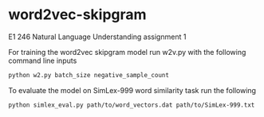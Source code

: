 # word2vec-skipgram
E1 246 Natural Language Understanding
assignment 1


For training the word2vec skipgram model run w2v.py with the following command line inputs
</br>
```bash
python w2.py batch_size negative_sample_count
```
To evaluate the model on SimLex-999 word similarity task run the following</br>

```bash
python simlex_eval.py path/to/word_vectors.dat path/to/SimLex-999.txt
